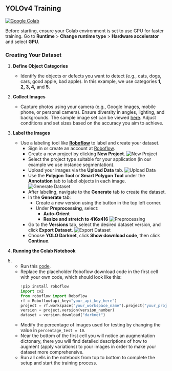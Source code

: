 ## **YOLOv4 Training**

<a href='https://colab.research.google.com/drive/16OozKrCunzDAf50p3QLWYyivqnQZXBix?usp=sharing' target="_blank"><img alt='Google Colab' src='https://img.shields.io/badge/Colab-100000?style=flat&logo=Google Colab&logoColor=ffa500&labelColor=383838&color=ffa500'/></a>

Before starting, ensure your Colab environment is set to use GPU for faster training. Go to **Runtime** > **Change runtime type** > **Hardware accelerator** and select **GPU**.

### **Creating Your Dataset**

1. **Define Object Categories**
   - Identify the objects or defects you want to detect (e.g., cats, dogs, cars, good apple, bad apple). In this example, we use categories **1, 2, 3, 4,** and **5**.

2. **Collect Images**
   - Capture photos using your camera (e.g., Google Images, mobile phone, or personal camera). Ensure diversity in angles, lighting, and backgrounds. The sample image set can be viewed [here](https://drive.google.com/drive/folders/1U3uedqbndjVraDxkVg8IPtNmZ3qrNuqY?usp=sharing). Adjust conditions and set sizes based on the accuracy you aim to achieve.

3. **Label the Images**
   - Use a labeling tool like [**Roboflow**](https://roboflow.com/) to label and create your dataset.
     - Sign in or create an account at [Roboflow](https://roboflow.com/).
     - Create a new project by clicking **New Project**.
       ![New Project](https://i.imgur.com/94aYGQf.png)
     - Select the project type suitable for your application (in our example we use instance segmentation).
     - Upload your images via the **Upload Data** tab.
       ![Upload Data](https://i.imgur.com/kLLrlkl.png)
     - Use the **Polygon Tool** or **Smart Polygon Tool** under the **Annotation** tab to label objects in each image.
       ![Generate Dataset](https://i.imgur.com/TeoZQOl.png)
     - After labeling, navigate to the **Generate** tab to create the dataset.
     - In the **Generate** tab:
       - Create a new version using the button in the top left corner.
       - Under **Preprocessing**, select:
         - **Auto-Orient**
         - **Resize and stretch to 416x416**
           ![Preprocessing](https://i.imgur.com/cktLYS3.png)
     - Go to the **Versions** tab, select the desired dataset version, and click **Export Dataset**.
       ![Export Dataset](https://i.imgur.com/fhYPjwT.png)
     - Choose **YOLO Darknet**, click **Show download code**, then click **Continue**.

4. **Running the Colab Notebook**
5. - Run this [code](https://github.com/dorna-robotics/education/blob/main/ml_yolov4_train/ml_yolo4_train.ipynb).
   - Replace the placeholder Roboflow download code in the first cell with your own code, which should look like this:
     ```python
     !pip install roboflow
     import cv2
     from roboflow import Roboflow
     rf = Roboflow(api_key="your_api_key_here")
     project = rf.workspace("your_workspace_name").project("your_project_name")
     version = project.version(version_number)
     dataset = version.download("darknet")
     ```
   - Modify the percentage of images used for testing by changing the value in `percentage_test = 10`.
   - Near the bottom of the first cell you will notice an augmentation dictonary, there you will find detailed descriptions of how to augment (apply variations) to your images in order to make your dataset more comprehensive.
   - Run all cells in the notebook from top to bottom to complete the setup and start the training process.
